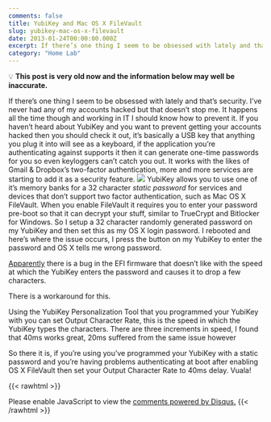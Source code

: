```yaml
---
comments: false
title: YubiKey and Mac OS X FileVault
slug: yubikey-mac-os-x-filevault
date: 2013-01-24T00:00:00.000Z
excerpt: If there’s one thing I seem to be obsessed with lately and that’s security. I’ve never had any of my accounts hacked but that doesn’t stop me. It happens all the time though and working in IT I should know how to prevent it.
category: "Home Lab"
---
```


💡 **This post is very old now and the information below may well be inaccurate.**

If there’s one thing I seem to be obsessed with lately and that’s security. I’ve never had any of my accounts hacked but that doesn’t stop me. It happens all the time though and working in IT I should know how to prevent it. If you haven’t heard about YubiKey and you want to prevent getting your accounts hacked then you should check it out, it’s basically a USB key that anything you plug it into will see as a keyboard, if the application you’re authenticating against supports it then it can generate one-time passwords for you so even keyloggers can’t catch you out. It works with the likes of Gmail & Dropbox’s two-factor authentication, more and more services are starting to add it as a security feature.
![](https://www-jackpearce-co-uk.ams3.cdn.digitaloceanspaces.com/2023/10/yubikey.jpg)
YubiKey allows you to use one of it’s memory banks for a 32 character *static password* for services and devices that don’t support two factor authentication, such as Mac OS X FileVault. When you enable FileVault it requires you to enter your password pre-boot so that it can decrypt your stuff, similar to TrueCrypt and Bitlocker for Windows. So I setup a 32 character randomly generated password on my YubiKey and then set this as my OS X login password. I rebooted and here’s where the issue occurs, I press the button on my YubiKey to enter the password and OS X tells me wrong password.

[Apparently](http://forum.yubico.com/viewtopic.php?f=16&amp;t=834) there is a bug in the EFI firmware that doesn’t like with the speed at which the YubiKey enters the password and causes it to drop a few characters.

There is a workaround for this.

Using the YubiKey Personalization Tool that you programmed your YubiKey with you can set Output Character Rate, this is the speed in which the YubiKey types the characters. There are three increments in speed, I found that 40ms works great, 20ms suffered from the same issue however

So there it is, if you’re using you’ve programmed your YubiKey with a static password and you’re having problems authenticating at boot after enabling OS X FileVault then set your Output Character Rate to 40ms delay. Vuala!

{{< rawhtml >}}
  <div id="disqus_thread"></div>
  <script>
    (function() { 
    var d = document, s = d.createElement('script');
    s.src = 'https://kerneldump.disqus.com/embed.js';
    s.setAttribute('data-timestamp', +new Date());
    (d.head || d.body).appendChild(s);
    })();
  </script>
  <noscript>Please enable JavaScript to view the <a href="https://disqus.com/?ref_noscript">comments powered by Disqus.</a></noscript>
{{< /rawhtml >}}